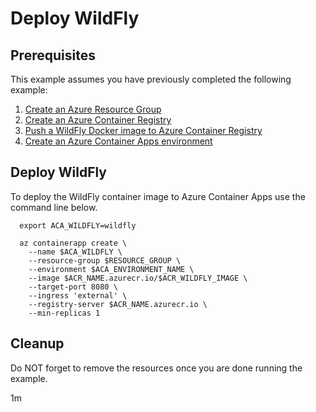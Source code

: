 
# Deploy WildFly

## Prerequisites

This example assumes you have previously completed the following example:

1. [Create an Azure Resource Group](../../../general/group/create/README.md)
1. [Create an Azure Container Registry](../../acr/create/README.md)
1. [Push a WildFly Docker image to Azure Container Registry](../../acr/wildfly/README.md)
1. [Create an Azure Container Apps environment](../create-environment/README.md)

## Deploy WildFly

<!-- workflow.cron(0 8 * * 2) -->
<!-- workflow.include(../../acr/wildfly/README.md) -->
<!-- workflow.include(../../aca/create-environment/README.md) -->

To deploy the WildFly container image to Azure Container Apps use the command 
line below.

```shell
  export ACA_WILDFLY=wildfly

  az containerapp create \
    --name $ACA_WILDFLY \
    --resource-group $RESOURCE_GROUP \
    --environment $ACA_ENVIRONMENT_NAME \
    --image $ACR_NAME.azurecr.io/$ACR_WILDFLY_IMAGE \
    --target-port 8080 \
    --ingress 'external' \
    --registry-server $ACR_NAME.azurecr.io \
    --min-replicas 1
```

<!-- workflow.directOnly()
  sleep 240
  export URL=https://$(az containerapp show --resource-group $RESOURCE_GROUP --name $ACA_WILDFLY --query properties.configuration.ingress.fqdn --output tsv)
  export RESULT=$(curl $URL)
  az group delete --name $RESOURCE_GROUP --yes || true
  if [[ "$RESULT" != *"custom WildFly"* ]]; then
    echo "Response did not contain 'custom WildFly'"
    exit 1
  fi

  -->

## Cleanup

Do NOT forget to remove the resources once you are done running the example.

1m
